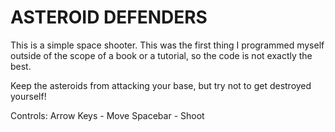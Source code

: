 ASTEROID DEFENDERS
==================

This is a simple space shooter. This was the first thing I programmed myself outside of the scope of a book or a tutorial, so the code is not exactly the best.

Keep the asteroids from attacking your base, but try not to get destroyed yourself!

Controls:
Arrow Keys - Move
Spacebar - Shoot